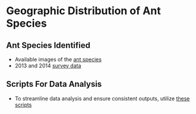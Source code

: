 # Geographic Distribution of Ant Species 

## Ant Species Identified
 
- Available images of the [ant species](messy-project-directory/images)
- 2013 and 2014 [survey data](messy-project-directory/data)

## Scripts For Data Analysis

- To streamline data analysis and ensure consistent outputs, utilize [these scripts](messy-project-directory/scripts) 
